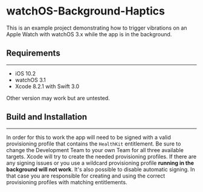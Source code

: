 # watchOS-Background-Haptics

This is an example project demonstrating how to trigger vibrations on an Apple Watch with watchOS 3.x while the app is in the background.

## Requirements
---
- iOS 10.2
- watchOS 3.1
- Xcode 8.2.1 with Swift 3.0

Other version may work but are untested.

## Build and Installation
---
In order for this to work the app will need to be signed with a valid provisioning profile that contains the `HealthKit` entitlement. Be sure to change the Development Team to your own Team for all three available targets. Xcode will try to create the needed provisioning profiles. If there are any signing issues or you use a wildcard provisioning profile **running in the background will not work**.
It's also possible to disable automatic signing. In that case you are responsible for creating and using the correct provisioning profiles with matching entitlements.
